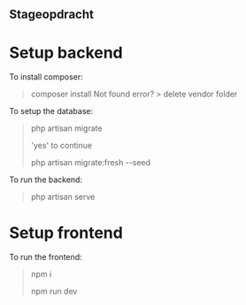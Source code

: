 ## Stageopdracht

Setup backend
=
To install composer:
> composer install
> Not found error? > delete vendor folder

To setup the database:
> php artisan migrate
>
> 'yes' to continue
>
> php artisan migrate:fresh --seed

To run the backend:
> php artisan serve

Setup frontend
=
To run the frontend:
> npm i
>
> npm run dev
